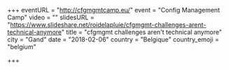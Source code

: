 +++
eventURL = "http://cfgmgmtcamp.eu/"
event = "Config Management Camp"
video = ""
slidesURL = "https://www.slideshare.net/roidelapluie/cfgmgmt-challenges-arent-technical-anymore"
title = "cfgmgmt challenges aren't technical anymore"
city = "Gand"
date = "2018-02-06"
country = "Belgique"
country_emoji = "belgium"

+++

